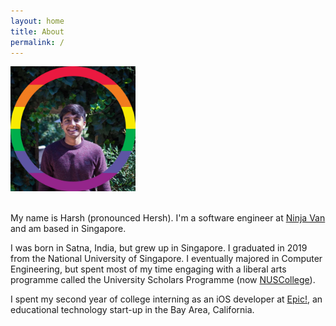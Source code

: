 ```yaml
---
layout: home
title: About
permalink: /
---
```


<img src="profilepicture.jpeg" width="200">

<br />
<br />

My name is Harsh (pronounced Hersh). I'm a software engineer at [Ninja Van](https://www.ninjavan.co/en-sg/about-us) and am based in Singapore.

I was born in Satna, India, but grew up in Singapore. I graduated in 2019 from the National University of Singapore. I eventually majored in Computer Engineering, but spent most of my time engaging with a liberal arts programme called the University Scholars Programme (now [NUSCollege](https://nuscollege.nus.edu.sg/)).

I spent my second year of college interning as an iOS developer at [Epic!](www.getepic.com), an educational technology start-up in the Bay Area, California.
